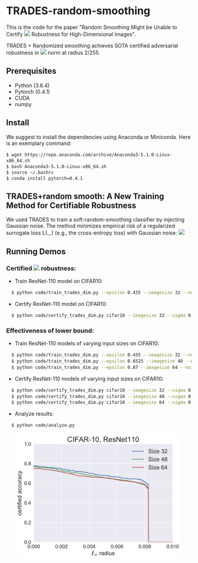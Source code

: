 # TRADES-random-smoothing

This is the code for the paper "Random Smoothing Might be Unable to Certify ![](http://latex.codecogs.com/gif.latex?\ell_\infty) Robustness for High-Dimensional Images".

TRADES + Randomized smoothing achieves SOTA certified adversarial robustness in ![](http://latex.codecogs.com/gif.latex?\ell_\infty) norm at radius 2/255.

## Prerequisites
* Python (3.6.4)
* Pytorch (0.4.1)
* CUDA
* numpy

## Install
We suggest to install the dependencies using Anaconda or Miniconda. Here is an exemplary command:
```
$ wget https://repo.anaconda.com/archive/Anaconda3-5.1.0-Linux-x86_64.sh
$ bash Anaconda3-5.1.0-Linux-x86_64.sh
$ source ~/.bashrc
$ conda install pytorch=0.4.1
```
## TRADES+random smooth: A New Training Method for Certifiable Robustness

We used TRADES to train a soft-random-smoothing classifier by injecting Gaussian noise. The method minimizes empirical risk of a regularized surrogate loss L(.,.) (e.g., the cross-entropy loss) with Gaussian noise:
![](http://latex.codecogs.com/gif.latex?\min_{f}\mathbb{E}_{X,Y}\mathbb{E}_{\eta\sim\mathcal{N}(0,\sigma^2I)}\left[\mathcal{L}(f(X+\eta),Y)+\beta\max_{X'\in\mathbb{B}_2(X,\epsilon)}\mathcal{L}(f(X+\eta),f(X'+\eta))\right].)

## Running Demos

### Certified ![](http://latex.codecogs.com/gif.latex?\ell_\infty) robustness:

* Train ResNet-110 model on CIFAR10:
```bash
  $ python code/train_trades_dim.py --epsilon 0.435 --imagesize 32 --noise_sd 0.12 --model-dir 'model_noise12_size32_l2trades0435_beta6'
```

* Certify ResNet-110 model on CIFAR10:
```bash
  $ python code/certify_trades_dim.py cifar10 --imagesize 32 --sigma 0.12 --outfile 'results/output_noise12_size32_l2trades0435_beta6_full' --skip 1 --batch 10000 --load_dir './model_noise12_size32_l2trades0435_beta6/model-wideres-epoch.pt'
```

### Effectiveness of lower bound:
* Train ResNet-110 models of varying input sizes on CIFAR10:
```bash
  $ python code/train_trades_dim.py --epsilon 0.435 --imagesize 32 --noise_sd 0.12 --model-dir 'model_noise12_size32_l2trades0435_beta6'
  $ python code/train_trades_dim.py --epsilon 0.6525 --imagesize 48 --noise_sd 0.18 --model-dir 'model_noise18_size48_l2trades06525_beta6'
  $ python code/train_trades_dim.py --epsilon 0.87 --imagesize 64 --noise_sd 0.24 --model-dir 'model_noise24_size64_l2trades087_beta6'
```

* Certify ResNet-110 models of varying input sizes on CIFAR10:
```bash
  $ python code/certify_trades_dim.py cifar10 --imagesize 32 --sigma 0.12 --outfile 'results/output_noise12_size32_l2trades0435_beta6' --skip 20 --batch 10000 --load_dir './model_noise12_size32_l2trades0435_beta6/model-wideres-epoch.pt'
  $ python code/certify_trades_dim.py cifar10 --imagesize 48 --sigma 0.18 --outfile 'results/output_noise18_size46_l2trades06525_beta6' --skip 20 --batch 10000 --load_dir './model_noise18_size48_l2trades06525_beta6/model-wideres-epoch.pt'
  $ python code/certify_trades_dim.py cifar10 --imagesize 64 --sigma 0.24 --outfile 'results/output_noise24_size64_l2trades087_beta6' --skip 20 --batch 10000 --load_dir './model_noise24_size64_l2trades087_beta6/model-wideres-epoch.pt'
```

* Analyze results:
```bash
  $ python code/analyze.py 
```

<p align="center">
    <img src="results/vary_dim_cifar10_trades.png" width="450"\>
</p>
<p align="center">
